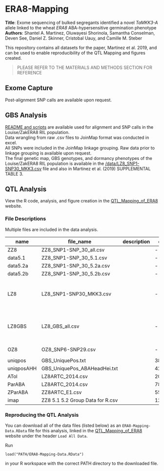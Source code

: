 # ERA8-Mapping

**Title**: Exome sequencing of bulked segregants identified a novel *TaMKK3-A* allele linked to the wheat *ERA8* ABA-hypersensitive germination phenotype  
**Authors**: Shantel A. Martinez, Oluwayesi Shorinola, Samantha Conselman, Deven See, Daniel Z. Skinner, Cristobal Uauy, and Camille M. Steber  

This repository contains all datasets for the paper, Martinez et al. 2019, and can be used to enable reproducibility of the QTL Mapping and figures created.  
> PLEASE REFER TO THE MATERIALS AND METHODS SECTION FOR REFERENCE  

## Exome Capture  
Post-alignment SNP calls are available upon request.   

## GBS Analysis 
[README and scripts](https://github.com/shantel-martinez/ERA8-Mapping/tree/master/GBS) are available used for alignment and SNP calls in the Louise/ZakERA8 RIL population.  
Data wrangling from raw .csv files to JoinMap format was conducted in excel.   
All SNPs were included in the JoinMap linkage grouping. Raw data prior to linkage grouping is available upon request.    
The final genetic map, GBS genotypes, and dormancy phenotypes of the Louise/ZakERA8 RIL population is available in the [/data/LZ8_SNP1-SNP30_MKK3.csv](https://github.com/shantel-martinez/ERA8-Mapping/blob/master/data/LZ8_GBS_all.csv) file and also in Martinez et al. (2019) SUPPLEMENTAL TABLE 3.   

## QTL Analysis
View the R code, analysis, and figure creation in the [QTL_Mapping_of_ERA8](http://rpubs.com/shantel-martinez/ERA8-Mapping) website.  

### File Descriptions   
Multiple files are included in the data analysis.   

| name       | file_name                        | description | obs   | variables | line_no | marker_no | chr  | phenotypes                             |
| ---------- | -------------------------------- | ----------- | ----- | --------- | ------- | --------- | ---- | -------------------------------------- |
| ZZ8        | ZZ8_SNP1-SNP_30_all.csv          |             | -     | -         |         |           | 4A   |                                        |
| data5.1    | ZZ8_SNP1-SNP_30_5.1.csv          |             | -     | -         | 122     | 11        | 4A   | GI, PG                                 |
| data5.2a   | ZZ8_SNP1-SNP_30_5.2a.csv         |             | -     | -         | 242     | 11        | 4A   | GI, PG                                 |
| data5.2b   | ZZ8_SNP1-SNP_30_5.2b.csv         |             | -     | -         | 60      | 11        | 4A   | GI, PG                                 |
| LZ8        | LZ8_SNP1-SNP30_MKK3.csv          |             | -     | -         | 207     | 13        | 4A   | E1-E3:D1-D5, E1-E3:GI, Height, Heading |
| LZ8GBS     | LZ8_GBS_all.csv                  |             | -     | -         | 209     | 2234      | ALL  | E1-E3:D1-D5, E1-E3:GI, Height, Heading |
| OZ8        | OZ8_SNP6-SNP29.csv               |             | -     | -         | 108     | 4         | 4A   | PG_d1-d5, GI                           |
| uniqpos    | GBS_UniquePos.txt                |             | 38520 | 6         | -       | -         | ALL  | -                                      |
| uniqposAHH | GBS_UniquePos_ABAHeadHei.txt     |             | 42800 | 6         | -       | -         | ALL  | -                                      |
| ATol       | LZ8ARTC_2014.csv                 |             | 207   | 33        | -       | -         | -    | -                                      |
| ParABA     | LZ8ARTC_2014.csv                 |             | 78    | 9         | -       | -         | -    | -                                      |
| ZParABA    | ZZ8ARTC_E1.csv                   |             | 55    | 8         | -       | -         | -    | -                                      |
| imap       | ZZ8 5.1 5.2 Group Data for R.csv |             | 128   | 28        | -       | -         | 4A   | -                                      |

### Reproducing the QTL Analysis
You can download all of the data files (listed below) as an `ERA8-Mapping-Data.RData` file for this analysis, linked in the [QTL_Mapping_of_ERA8](http://rpubs.com/shantel-martinez/ERA8-Mapping) website under the header `Load All Data`.    

Run 
```
load("PATH/ERA8-Mapping-Data.RData")
```
in your R workspace with the correct PATH directory to the downloaded file.  


